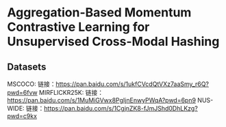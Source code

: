 # Aggregation-Based Momentum Contrastive Learning for Unsupervised Cross-Modal Hashing
## Datasets
MSCOCO: 链接：https://pan.baidu.com/s/1ukfCVcdQtVXz7aaSmy_r6Q?pwd=6fvw 
MIRFLICKR25K: 链接：https://pan.baidu.com/s/1MuMiGVwx8PgIjnEnwyPWqA?pwd=6pn9 
NUS-WIDE: 链接：https://pan.baidu.com/s/1CgjnZK8-fJmJShd0DhLKzg?pwd=c9kx 
